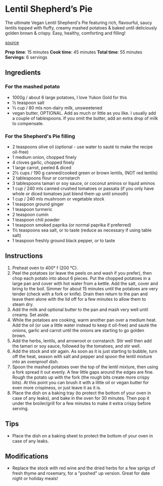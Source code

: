# Lentil Shepherd’s Pie

The ultimate Vegan Lentil Shepherd's Pie featuring rich, flavourful, saucy lentils topped with fluffy, creamy mashed potatoes & baked until deliciously golden brown & crispy. Easy, healthy, comforting and filling!

[source](https://avirtualvegan.com/lentil-shepherds-pie/)

**Prep time**: 15 minutes
**Cook time**: 45 minutes
**Total time**: 55 minutes
**Servings**: 6 servings

## Ingredients

### For the mashed potato

- 1000g / about 6 large potatoes, I love Yukon Gold for this
- ½ teaspoon salt
- ⅓ cup / 80 mls non-dairy milk, unsweetened
- vegan butter, OPTIONAL. Add as much or little as you like. I usually add a couple of tablespoons. If you omit the butter, add an extra drop of milk to compensate.

### For the Shepherd's Pie filling

- 2 teaspoons olive oil (optional - use water to sauté to make the recipe oil-free)
- 1 medium onion, chopped finely
- 4 cloves garlic, chopped finely
- 1 large carrot, peeled & diced
- 2½ cups / 190 g canned/cooked green or brown lentils, (NOT red lentils)
- 2 tablespoons flour or cornstarch
- 3 tablespoons tamari or soy sauce, or coconut aminos or liquid aminos
- 1 cup / 240 mls canned crushed tomatoes or passata (if you only have whole or diced tomatoes just blend them up until smooth)
- 1 cup / 240 mls mushroom or vegetable stock
- 1 teaspoon ground ginger
- 1 teaspoon turmeric
- 2 teaspoon cumin
- 1 teaspoon chili powder
- 1 teaspoon smoked paprika (or normal paprika if preferred)
- 1½ teaspoons sea salt, or to taste (reduce as necessary if using table salt)
- 1 teaspoon freshly ground black pepper, or to taste

## Instructions

1. Preheat oven to 400° f (200 °C).
2. Peel the potatoes (or leave the peels on and wash if you prefer), then chop each potato into about 6 pieces. Put the chopped potatoes in a large pan and cover with hot water from a kettle. Add the salt, cover and bring to the boil. Simmer for about 15 minutes until the potatoes are very tender (check with a fork or knife). Drain then return to the pan and leave them alone with the lid off for a few minutes to allow them to steam dry.
3. Add the milk and optional butter to the pan and mash very well until creamy. Set aside.
4. While the potatoes are cooking, warm another pan over a medium heat. Add the oil (or use a little water instead to keep it oil-free) and sauté the onions, garlic and carrot until the onions are starting to go golden brown.
5. Add the herbs, lentils, and arrowroot or cornstarch. Stir well then add the tamari or soy sauce, followed by the tomatoes, and stir well.
6. Add the stock and stir again. As soon as it is just starting to bubble, turn off the heat, season with salt and pepper and spoon the lentil mixture into an ovenproof dish.
7. Spoon the mashed potatoes over the top of the lentil mixture, then using a fork spread it out evenly. A few little gaps around the edges are fine. Rough the potato up with the fork (the rough bits create more crispy bits). At this point you can brush it with a little oil or vegan butter for even more crispiness, or just leave it as it is.
8. Place the dish on a baking tray (to protect the bottom of your oven in case of any leaks), and bake in the oven for 30 minutes. Then pop it under the broiler/grill for a few minutes to make it extra crispy before serving.

## Tips

- Place the dish on a baking sheet to protect the bottom of your oven in case of any leaks.

## Modifications

- Replace the stock with red wine and the dried herbs for a few sprigs of fresh thyme and rosemary, for a "poshed" up version. Great for date night or holiday meals!
